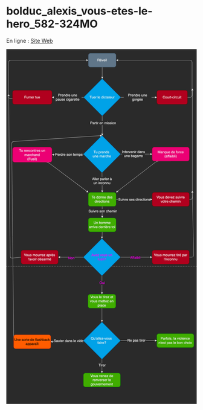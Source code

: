 # bolduc_alexis_vous-etes-le-hero_582-324MO
 
  En ligne : [Site Web](https://alexisbolduc1.github.io/Vous-etes-le-heros-un-long-trajet/)

![Diagramme](diagramme.png)

